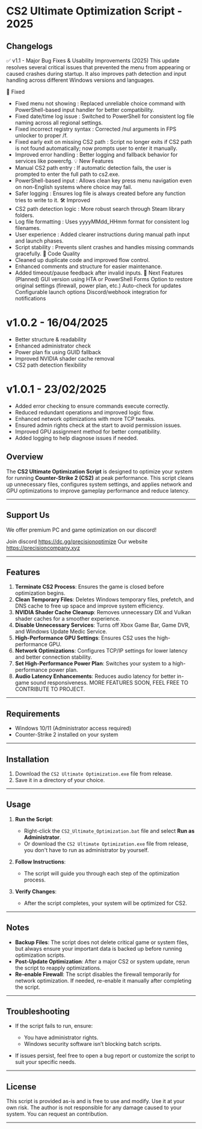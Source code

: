 # CS2 Ultimate Optimization Script - 2025

## Changelogs

✅ v1.1 - Major Bug Fixes & Usability Improvements (2025)
This update resolves several critical issues that prevented the menu from appearing or caused crashes during startup. It also improves path detection and input handling across different Windows versions and languages.

🔧 Fixed
- Fixed menu not showing : Replaced unreliable choice command with PowerShell-based input handler for better compatibility.
- Fixed date/time log issue : Switched to PowerShell for consistent log file naming across all regional settings.
- Fixed incorrect registry syntax : Corrected /nul arguments in FPS unlocker to proper /f.
- Fixed early exit on missing CS2 path : Script no longer exits if CS2 path is not found automatically; now prompts user to enter it manually.
- Improved error handling : Better logging and fallback behavior for services like powercfg.
💡 New Features
- Manual CS2 path entry : If automatic detection fails, the user is prompted to enter the full path to cs2.exe.
- PowerShell-based input : Allows clean key press menu navigation even on non-English systems where choice may fail.
- Safer logging : Ensures log file is always created before any function tries to write to it.
🛠️ Improved
- CS2 path detection logic : More robust search through Steam library folders.
- Log file formatting : Uses yyyyMMdd_HHmm format for consistent log filenames.
- User experience : Added clearer instructions during manual path input and launch phases.
- Script stability : Prevents silent crashes and handles missing commands gracefully.
🧹 Code Quality
- Cleaned up duplicate code and improved flow control.
- Enhanced comments and structure for easier maintenance.
- Added timeout/pause feedback after invalid inputs.
🚀 Next Features (Planned)
GUI version using HTA or PowerShell Forms
Option to restore original settings (firewall, power plan, etc.)
Auto-check for updates
Configurable launch options
Discord/webhook integration for notifications

# v1.0.2 - 16/04/2025
- Better structure & readability
- Enhanced administrator check
- Power plan fix using GUID fallback
- Improved NVIDIA shader cache removal
- CS2 path detection flexibility

# v1.0.1 - 23/02/2025
- Added error checking to ensure commands execute correctly.
- Reduced redundant operations and improved logic flow.
- Enhanced network optimizations with more TCP tweaks.
- Ensured admin rights check at the start to avoid permission issues.
- Improved GPU assignment method for better compatibility.
- Added logging to help diagnose issues if needed.

## Overview

The **CS2 Ultimate Optimization Script** is designed to optimize your system for running **Counter-Strike 2 (CS2)** at peak performance. This script cleans up unnecessary files, configures system settings, and applies network and GPU optimizations to improve gameplay performance and reduce latency.

---

## Support Us
We offer premium PC and game optimization on our discord!

Join discord https://dc.gg/precisionoptimize
Our website https://precisioncompany.xyz

---

## Features

1. **Terminate CS2 Process**: Ensures the game is closed before optimization begins.
2. **Clean Temporary Files**: Deletes Windows temporary files, prefetch, and DNS cache to free up space and improve system efficiency.
3. **NVIDIA Shader Cache Cleanup**: Removes unnecessary DX and Vulkan shader caches for a smoother experience.
4. **Disable Unnecessary Services**: Turns off Xbox Game Bar, Game DVR, and Windows Update Medic Service.
5. **High-Performance GPU Settings**: Ensures CS2 uses the high-performance GPU.
6. **Network Optimizations**: Configures TCP/IP settings for lower latency and better connection stability.
7. **Set High-Performance Power Plan**: Switches your system to a high-performance power plan.
8. **Audio Latency Enhancements**: Reduces audio latency for better in-game sound responsiveness.
   MORE FEATURES SOON, FEEL FREE TO CONTRIBUTE TO PROJECT.

---

## Requirements

- Windows 10/11 (Administrator access required)
- Counter-Strike 2 installed on your system

---

## Installation

1. Download the `CS2 Ultimate Optimization.exe` file from release.
2. Save it in a directory of your choice.

---

## Usage

1. **Run the Script**:
   - Right-click the `CS2_Ultimate_Optimization.bat` file and select **Run as Administrator**.
   - Or download the `CS2 Ultimate Optimization.exe` file from release, you don't have to run as administrator by yourself.

2. **Follow Instructions**:
   - The script will guide you through each step of the optimization process.

3. **Verify Changes**:
   - After the script completes, your system will be optimized for CS2.

---

## Notes

- **Backup Files**: The script does not delete critical game or system files, but always ensure your important data is backed up before running optimization scripts.
- **Post-Update Optimization**: After a major CS2 or system update, rerun the script to reapply optimizations.
- **Re-enable Firewall**: The script disables the firewall temporarily for network optimization. If needed, re-enable it manually after completing the script.

---

## Troubleshooting

- If the script fails to run, ensure:
  - You have administrator rights.
  - Windows security software isn’t blocking batch scripts.

- If issues persist, feel free to open a bug report or customize the script to suit your specific needs.

---

## License

This script is provided as-is and is free to use and modify. Use it at your own risk. The author is not responsible for any damage caused to your system.
You can request an contribution.

---
